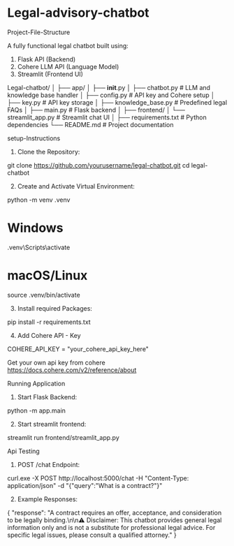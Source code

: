 # Legal-advisory-chatbot

Project-File-Structure

A fully functional legal chatbot built using:

1. Flask API (Backend)
2. Cohere LLM API (Language Model)
3. Streamlit (Frontend UI)

Legal-chatbot/
│
├── app/
│   ├── __init__.py
│   ├── chatbot.py           # LLM and knowledge base handler
│   ├── config.py            # API key and Cohere setup
│   ├── key.py               # API key storage
│   ├── knowledge_base.py    # Predefined legal FAQs
│   ├── main.py              # Flask backend
│
├── frontend/
│   └── streamlit_app.py     # Streamlit chat UI
│
├── requirements.txt         # Python dependencies
└── README.md                # Project documentation

setup-Instructions

1. Clone the Repository:

git clone https://github.com/yourusername/legal-chatbot.git
cd legal-chatbot

2. Create and Activate Virtual Environment:

python -m venv .venv
# Windows
.venv\Scripts\activate
# macOS/Linux
source .venv/bin/activate

3. Install required Packages:

pip install -r requirements.txt

4. Add Cohere API - Key

COHERE_API_KEY = "your_cohere_api_key_here"

Get your own api key from cohere
https://docs.cohere.com/v2/reference/about

Running Application

1. Start Flask Backend:

python -m app.main

2. Start streamlit frontend:

streamlit run frontend/streamlit_app.py

Api Testing

1. POST /chat Endpoint:

curl.exe -X POST http://localhost:5000/chat -H "Content-Type: application/json" -d "{\"query\":\"What is a contract?\"}"

2. Example Responses:

{
  "response": "A contract requires an offer, acceptance, and consideration to be legally binding.\n\n⚠️ Disclaimer: This chatbot provides general legal information only and is not a substitute for professional legal advice. For specific legal issues, please consult a qualified attorney."
}


